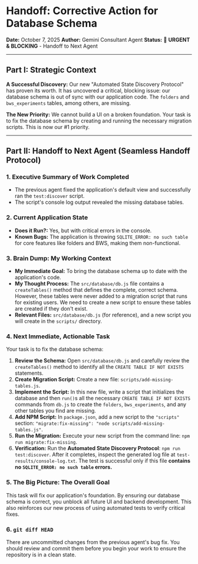 # Handoff: Corrective Action for Database Schema

**Date:** October 7, 2025
**Author:** Gemini Consultant Agent
**Status:** 🔴 **URGENT & BLOCKING** - Handoff to Next Agent

---

## Part I: Strategic Context

**A Successful Discovery:** Our new "Automated State Discovery Protocol" has proven its worth. It has uncovered a critical, blocking issue: our database schema is out of sync with our application code. The `folders` and `bws_experiments` tables, among others, are missing.

**The New Priority:** We cannot build a UI on a broken foundation. Your task is to fix the database schema by creating and running the necessary migration scripts. This is now our #1 priority.

---

## Part II: Handoff to Next Agent (Seamless Handoff Protocol)

### 1. Executive Summary of Work Completed

-   The previous agent fixed the application's default view and successfully ran the `test:discover` script.
-   The script's console log output revealed the missing database tables.

### 2. Current Application State

-   **Does it Run?:** Yes, but with critical errors in the console.
-   **Known Bugs:** The application is throwing `SQLITE_ERROR: no such table` for core features like folders and BWS, making them non-functional.

### 3. Brain Dump: My Working Context

-   **My Immediate Goal:** To bring the database schema up to date with the application's code.
-   **My Thought Process:** The `src/database/db.js` file contains a `createTables()` method that defines the complete, correct schema. However, these tables were never added to a migration script that runs for existing users. We need to create a new script to ensure these tables are created if they don't exist.
-   **Relevant Files:** `src/database/db.js` (for reference), and a new script you will create in the `scripts/` directory.

### 4. Next Immediate, Actionable Task

Your task is to fix the database schema:

1.  **Review the Schema:** Open `src/database/db.js` and carefully review the `createTables()` method to identify all the `CREATE TABLE IF NOT EXISTS` statements.
2.  **Create Migration Script:** Create a new file: `scripts/add-missing-tables.js`.
3.  **Implement the Script:** In this new file, write a script that initializes the database and then `run()`s all the necessary `CREATE TABLE IF NOT EXISTS` commands from `db.js` to create the `folders`, `bws_experiments`, and any other tables you find are missing.
4.  **Add NPM Script:** In `package.json`, add a new script to the `"scripts"` section: `"migrate:fix-missing": "node scripts/add-missing-tables.js"`.
5.  **Run the Migration:** Execute your new script from the command line: `npm run migrate:fix-missing`.
6.  **Verification:** Run the **Automated State Discovery Protocol**: `npm run test:discover`. After it completes, inspect the generated log file at `test-results/console-log.txt`. The test is successful only if this file **contains no `SQLITE_ERROR: no such table` errors.**

### 5. The Big Picture: The Overall Goal

This task will fix our application's foundation. By ensuring our database schema is correct, you unblock all future UI and backend development. This also reinforces our new process of using automated tests to verify critical fixes.

### 6. `git diff HEAD`

There are uncommitted changes from the previous agent's bug fix. You should review and commit them before you begin your work to ensure the repository is in a clean state.
